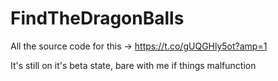 # FindTheDragonBalls

All the source code for this -> https://t.co/gUQGHly5ot?amp=1

It's still on it's beta state, bare with me if things malfunction
